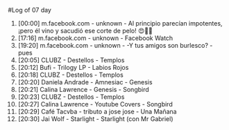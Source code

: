 #Log of 07 day

1. [00:00] m.facebook.com - unknown - Al principio parecían impotentes, ¡pero él vino y sacudió ese corte de pelo! 😍💈🔥
1. [17:16] m.facebook.com - unknown - Facebook Watch
1. [19:20] m.facebook.com - unknown - -Y tus amigos son burlesco? -pues
1. [20:05] CLUBZ - Destellos - Templos
1. [20:12] Bufi - Trilogy LP - Labios Rojos
1. [20:18] CLUBZ - Destellos - Templos
1. [20:20] Daniela Andrade - Amnesiac - Genesis
1. [20:21] Calina Lawrence - Genesis - Songbird
1. [20:23] CLUBZ - Destellos - Templos
1. [20:27] Calina Lawrence - Youtube Covers - Songbird
1. [20:29] Café Tacvba - tributo a jose jose - Una Mañana
1. [20:30] Jai Wolf - Starlight - Starlight (con Mr Gabriel)
